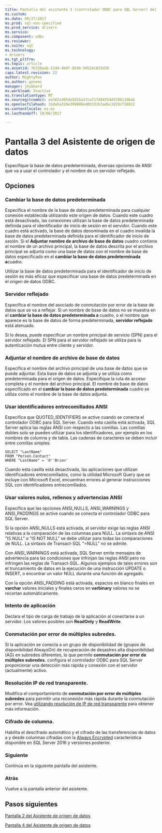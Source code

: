 ```yaml
---
title: Pantalla del asistente 3 (controlador ODBC para SQL Server) del origen de datos | Documentos de Microsoft
ms.custom: 
ms.date: 09/27/2017
ms.prod: sql-non-specified
ms.prod_service: drivers
ms.service: 
ms.component: odbc
ms.reviewer: 
ms.suite: sql
ms.technology:
- drivers
ms.tgt_pltfrm: 
ms.topic: article
ms.assetid: 76326eeb-1144-4b9f-85db-50524c655d30
caps.latest.revision: 22
author: MightyPen
ms.author: genemi
manager: jhubbard
ms.workload: Inactive
ms.translationtype: MT
ms.sourcegitcommit: ea362cd05de5d1ba17ca717d94354d5786119bab
ms.openlocfilehash: 1bda5a320e399888ed05331b3adbc2d29cf28022
ms.contentlocale: es-es
ms.lasthandoff: 10/06/2017

---
```

# <a name="data-source-wizard-screen-3"></a>Pantalla 3 del Asistente de origen de datos

Especifique la base de datos predeterminada, diversas opciones de ANSI que va a usar el controlador y el nombre de un servidor reflejado.

## <a name="options"></a>Opciones

### <a name="change-the-default-database-to"></a>Cambiar la base de datos predeterminada

Especifica el nombre de la base de datos predeterminada para cualquier conexión establecida utilizando este origen de datos. Cuando este cuadro está desactivado, las conexiones utilizan la base de datos predeterminada definida para el identificador de inicio de sesión en el servidor. Cuando este cuadro está activado, la base de datos denominada en el cuadro invalida la base de datos predeterminada definida para el identificador de inicio de sesión. Si el **Adjuntar nombre de archivo de base de datos** cuadro contiene el nombre de un archivo principal, la base de datos descrita por el archivo principal se adjunta como una base de datos con el nombre de base de datos especificado en el **cambiar la base de datos predeterminada a**cuadro.

Utilizar la base de datos predeterminada para el identificador de inicio de sesión es más eficaz que especificar una base de datos predeterminada en el origen de datos ODBC.

### <a name="mirror-server"></a>Servidor reflejado

Especifica el nombre del asociado de conmutación por error de la base de datos que se va a reflejar. Si un nombre de base de datos no se muestra en el **cambiar la base de datos predeterminada a** cuadro, o el nombre que aparece es la base de datos de forma predeterminada, **servidor reflejado** está atenuado.

Si lo desea, puede especificar un nombre principal de servicio (SPN) para el servidor reflejado. El SPN para el servidor reflejado se utiliza para la autenticación mutua entre cliente y servidor.

### <a name="attach-database-filename"></a>Adjuntar el nombre de archivo de base de datos

Especifica el nombre del archivo principal de una base de datos que se puede adjuntar. Esta base de datos se adjunta y se utiliza como predeterminada para el origen de datos. Especifique la ruta de acceso completa y el nombre del archivo principal. El nombre de base de datos especificado en el **cambiar la base de datos predeterminada** cuadro se utiliza como el nombre de la base de datos adjunta.

### <a name="use-ansi-quoted-identifiers"></a>Usar identificadores entrecomillados ANSI

Especifica que QUOTED_IDENTIFIERS se active cuando se conecta el controlador ODBC para SQL Server. Cuando esta casilla está activada, SQL Server aplica las reglas ANSI con respecto a las comillas. Las comillas dobles solo se pueden utilizar para los identificadores, por ejemplo en los nombres de columna y de tabla. Las cadenas de caracteres se deben incluir entre comillas simples:

```
SELECT "LastName"
FROM "Person.Contact"
WHERE "LastName" = 'O''Brien'
```

Cuando esta casilla está desactivada, las aplicaciones que utilizan identificadores entrecomillados, como la utilidad Microsoft Query que se incluye con Microsoft Excel, encuentran errores al generar instrucciones SQL con identificadores entrecomillados.

### <a name="use-ansi-nulls-paddings-and-warnings"></a>Usar valores nulos, rellenos y advertencias ANSI

Especifica que las opciones ANSI_NULLS, ANSI_WARNINGS y ANSI_PADDINGS se active cuando se conecta el controlador ODBC para SQL Server.

Si la opción ANSI_NULLS está activada, el servidor exige las reglas ANSI relativas a la comparación de las columnas para NULL. La sintaxis de ANSI "IS NULL" o "IS NOT NULL" se debe utilizar para todas las comparaciones de NULL. La sintaxis de Transact-SQL "=NULL" no se admite.

Con ANSI_WARNINGS está activada, SQL Server emite mensajes de advertencia para las condiciones que infrinjan las reglas ANSI pero no infringen las reglas de Transact-SQL. Algunos ejemplos de tales errores son el truncamiento de datos en la ejecución de una instrucción UPDATE o INSERT, o encontrar un valor NULL durante una función de agregado. 

Con la opción ANSI_PADDING está activada, espacios en blanco finales en **varchar** valores iniciales y finales ceros en **varbinary** valores no se recortan automáticamente.

### <a name="application-intent"></a>Intento de aplicación

Declara el tipo de carga de trabajo de la aplicación al conectarse a un servidor. Los valores posibles son **ReadOnly** y **ReadWrite**.

### <a name="multi-subnet-failover"></a>Conmutación por error de múltiples subredes.

Si la aplicación se conecta a un grupo de disponibilidad de (grupos de disponibilidad AlwaysOn) de recuperación de desastres alta disponibilidad (AG) en subredes diferentes, lo que permite **conmutación por error de múltiples subredes.** configura el controlador ODBC para SQL Server proporcionar una detección más rápida y conexión con el servidor (actualmente) activo.

### <a name="transparent-network-ip-resolution"></a>Resolución IP de red transparente.

Modifica el comportamiento de **conmutación por error de múltiples subredes** para permitir una reconexión más rápida durante la conmutación por error. Vea [utilizando resolución de IP de red transparente](../../../connect/odbc/using-transparent-network-ip-resolution.md) para obtener más información.

### <a name="column-encryption"></a>Cifrado de columna.

Habilita el descifrado automático y el cifrado de las transferencias de datos a y desde columnas cifradas con la [Always Encrypted](../../../connect/odbc/using-always-encrypted-with-the-odbc-driver.md) característica disponible en SQL Server 2016 y versiones posterior.

### <a name="next"></a>Siguiente

Continúa en la siguiente pantalla del asistente.

### <a name="back"></a>Atrás

Vuelve a la pantalla anterior del asistente.

## <a name="next-steps"></a>Pasos siguientes

[Pantalla 2 del Asistente de origen de datos](../../../connect/odbc/windows/dsn-wizard-2.md)

[Pantalla 4 del Asistente de origen de datos](../../../connect/odbc/windows/dsn-wizard-4.md)

